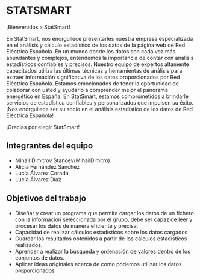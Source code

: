 # STATSMART

¡Bienvenidos a StatSmart!

En StatSmart, nos enorgullece presentarles nuestra empresa especializada en el análisis y cálculo estadístico de los datos de la página web de Red Eléctrica Española. 
En un mundo donde los datos son cada vez más abundantes y complejos, entendemos la importancia de contar con análisis estadísticos confiables y precisos. Nuestro equipo de expertos altamente capacitados utiliza las últimas técnicas y herramientas de análisis para extraer información significativa de los datos proporcionados por Red Eléctrica Española.
Estamos emocionados de tener la oportunidad de colaborar con usted y ayudarlo a comprender mejor el panorama energético en España. En StatSmart, estamos comprometidos a brindarle servicios de estadística confiables y personalizados que impulsen su éxito. ¡Nos enorgullece ser su socio en el análisis estadístico de los datos de Red Eléctrica Española!

¡Gracias por elegir StatSmart!


## Integrantes del equipo
- Mihail Dimitrov Stanoev(MihailDimitro)
- Alicia Fernández Sánchez 
- Lucía Álvarez Corada
- Lucía Álvarez Díaz


## Objetivos del trabajo
-	Diseñar y crear un programa que permita cargar los datos de un fichero con la información seleccionada por el grupo, debe ser capaz de leer y procesar los datos de manera eficiente y precisa.
-	Capacidad de realizar cálculos estadísticos sobre los datos cargados
- Guardar los resultados obtenidos a partir de los cálculos estadísticos realizados. 
- Aprender a realizar la búsqueda y ordenación de valores dentro de los conjuntos de datos. 
- Aplicar ideas originales acerca de como podemos utilizar los datos proporcionados

